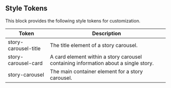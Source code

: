 ## Style Tokens

This block provides the following style tokens for customization.

| **Token**            | **Description**                                                                     |
| -------------------- | ----------------------------------------------------------------------------------- |
| story-carousel-title | The title element of a story carousel.                                              |
| story-carousel-card  | A card element within a story carousel containing information about a single story. |
| story-carousel       | The main container element for a story carousel.                                    |
